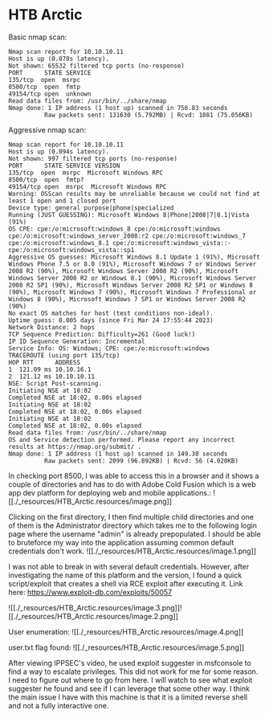 # HTB Arctic

Basic nmap scan:

```
Nmap scan report for 10.10.10.11
Host is up (0.078s latency).
Not shown: 65532 filtered tcp ports (no-response)
PORT      STATE SERVICE
135/tcp  open  msrpc
8500/tcp  open  fmtp
49154/tcp open  unknown
Read data files from: /usr/bin/../share/nmap
Nmap done: 1 IP address (1 host up) scanned in 756.83 seconds
          Raw packets sent: 131630 (5.792MB) | Rcvd: 1081 (75.056KB)
```

Aggressive nmap scan:

```
Nmap scan report for 10.10.10.11
Host is up (0.094s latency).
Not shown: 997 filtered tcp ports (no-response)
PORT      STATE SERVICE VERSION
135/tcp  open  msrpc  Microsoft Windows RPC
8500/tcp  open  fmtp?
49154/tcp open  msrpc  Microsoft Windows RPC
Warning: OSScan results may be unreliable because we could not find at least 1 open and 1 closed port
Device type: general purpose|phone|specialized
Running (JUST GUESSING): Microsoft Windows 8|Phone|2008|7|8.1|Vista (91%)
OS CPE: cpe:/o:microsoft:windows_8 cpe:/o:microsoft:windows cpe:/o:microsoft:windows_server_2008:r2 cpe:/o:microsoft:windows_7 cpe:/o:microsoft:windows_8.1 cpe:/o:microsoft:windows_vista::- cpe:/o:microsoft:windows_vista::sp1
Aggressive OS guesses: Microsoft Windows 8.1 Update 1 (91%), Microsoft Windows Phone 7.5 or 8.0 (91%), Microsoft Windows 7 or Windows Server 2008 R2 (90%), Microsoft Windows Server 2008 R2 (90%), Microsoft Windows Server 2008 R2 or Windows 8.1 (90%), Microsoft Windows Server 2008 R2 SP1 (90%), Microsoft Windows Server 2008 R2 SP1 or Windows 8 (90%), Microsoft Windows 7 (90%), Microsoft Windows 7 Professional or Windows 8 (90%), Microsoft Windows 7 SP1 or Windows Server 2008 R2 (90%)
No exact OS matches for host (test conditions non-ideal).
Uptime guess: 0.005 days (since Fri Mar 24 17:55:44 2023)
Network Distance: 2 hops
TCP Sequence Prediction: Difficulty=261 (Good luck!)
IP ID Sequence Generation: Incremental
Service Info: OS: Windows; CPE: cpe:/o:microsoft:windows
TRACEROUTE (using port 135/tcp)
HOP RTT      ADDRESS
1  121.09 ms 10.10.16.1
2  121.12 ms 10.10.10.11
NSE: Script Post-scanning.
Initiating NSE at 18:02
Completed NSE at 18:02, 0.00s elapsed
Initiating NSE at 18:02
Completed NSE at 18:02, 0.00s elapsed
Initiating NSE at 18:02
Completed NSE at 18:02, 0.00s elapsed
Read data files from: /usr/bin/../share/nmap
OS and Service detection performed. Please report any incorrect results at https://nmap.org/submit/ .
Nmap done: 1 IP address (1 host up) scanned in 149.30 seconds
          Raw packets sent: 2099 (96.892KB) | Rcvd: 56 (4.020KB)
```

In checking port 8500, I was able to access this in a browser and it shows a couple of directories and has to do with Adobe Cold Fusion which is a web app dev platform for deploying web and mobile applications.:
![[./_resources/HTB_Arctic.resources/image.png]]

Clicking on the first directory, I then find multiple child directories and one of them is the Administrator directory which takes me to the following login page where the username "admin" is already prepopulated. I should be able to bruteforce my way into the application assuming common default credentials don't work.
![[./_resources/HTB_Arctic.resources/image.1.png]]

I was not able to break in with several default credentials. However, after investigating the name of this platform and the version, I found a quick script/exploit that creates a shell via RCE exploit after executing it. Link here: <https://www.exploit-db.com/exploits/50057>

![[./_resources/HTB_Arctic.resources/image.3.png]]![[./_resources/HTB_Arctic.resources/image.2.png]]

User enumeration:
![[./_resources/HTB_Arctic.resources/image.4.png]]

user.txt flag found:
![[./_resources/HTB_Arctic.resources/image.5.png]]

After viewing IPPSEC's video, he used exploit suggester in msfconsole to find a way to escalate privileges. This did not work for me for some reason. I need to figure out where to go from here. I will watch to see what exploit suggester he found and see if I can leverage that some other way. I think the main issue I have with this machine is that it is a limited reverse shell and not a fully interactive one.
